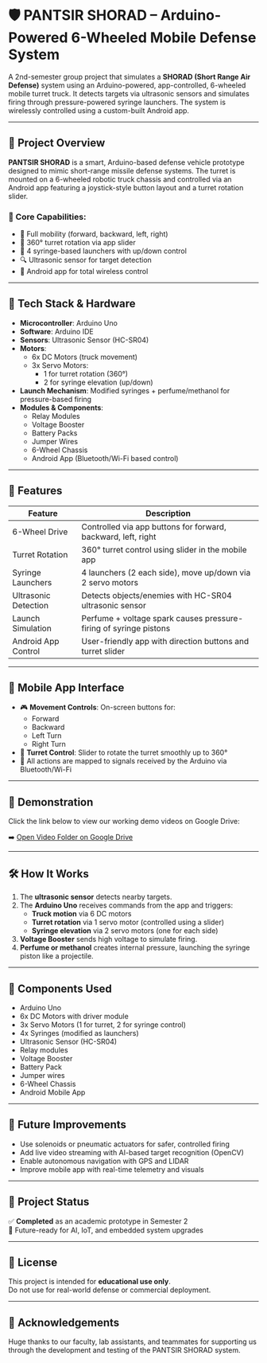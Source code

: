 # 🛡️ PANTSIR SHORAD – Arduino-Powered 6-Wheeled Mobile Defense System

A 2nd-semester group project that simulates a **SHORAD (Short Range Air Defense)** system using an Arduino-powered, app-controlled, 6-wheeled mobile turret truck. It detects targets via ultrasonic sensors and simulates firing through pressure-powered syringe launchers. The system is wirelessly controlled using a custom-built Android app.

---

## 🚀 Project Overview

**PANTSIR SHORAD** is a smart, Arduino-based defense vehicle prototype designed to mimic short-range missile defense systems. The turret is mounted on a 6-wheeled robotic truck chassis and controlled via an Android app featuring a joystick-style button layout and a turret rotation slider.

### 🔑 Core Capabilities:
- 🚗 Full mobility (forward, backward, left, right)
- 🎯 360° turret rotation via app slider
- 🔫 4 syringe-based launchers with up/down control
- 🔍 Ultrasonic sensor for target detection
- 📱 Android app for total wireless control

---

## 🧰 Tech Stack & Hardware

- **Microcontroller**: Arduino Uno
- **Software**: Arduino IDE
- **Sensors**: Ultrasonic Sensor (HC-SR04)
- **Motors**:
  - 6x DC Motors (truck movement)
  - 3x Servo Motors:
    - 1 for turret rotation (360°)
    - 2 for syringe elevation (up/down)
- **Launch Mechanism**: Modified syringes + perfume/methanol for pressure-based firing
- **Modules & Components**:
  - Relay Modules
  - Voltage Booster
  - Battery Packs
  - Jumper Wires
  - 6-Wheel Chassis
  - Android App (Bluetooth/Wi-Fi based control)

---

## 🔧 Features

| Feature               | Description |
|------------------------|-------------|
| 6-Wheel Drive          | Controlled via app buttons for forward, backward, left, right |
| Turret Rotation        | 360° turret control using slider in the mobile app |
| Syringe Launchers      | 4 launchers (2 each side), move up/down via 2 servo motors |
| Ultrasonic Detection   | Detects objects/enemies with HC-SR04 ultrasonic sensor |
| Launch Simulation      | Perfume + voltage spark causes pressure-firing of syringe pistons |
| Android App Control    | User-friendly app with direction buttons and turret slider |

---

## 📱 Mobile App Interface

- 🎮 **Movement Controls**: On-screen buttons for:
  - Forward
  - Backward
  - Left Turn
  - Right Turn
- 🧭 **Turret Control**: Slider to rotate the turret smoothly up to 360°
- 🔘 All actions are mapped to signals received by the Arduino via Bluetooth/Wi-Fi

---

## 📸 Demonstration

Click the link below to view our working demo videos on Google Drive:

➡️ [Open Video Folder on Google Drive](https://drive.google.com/drive/folders/1P77771KLTzxsRbrKuZMiQimBULgIWe9E?usp=sharing)

---

## 🛠️ How It Works

1. The **ultrasonic sensor** detects nearby targets.
2. The **Arduino Uno** receives commands from the app and triggers:
   - **Truck motion** via 6 DC motors
   - **Turret rotation** via 1 servo motor (controlled using a slider)
   - **Syringe elevation** via 2 servo motors (one for each side)
3. **Voltage Booster** sends high voltage to simulate firing.
4. **Perfume or methanol** creates internal pressure, launching the syringe piston like a projectile.

---

## 🔋 Components Used

- Arduino Uno
- 6x DC Motors with driver module
- 3x Servo Motors (1 for turret, 2 for syringe control)
- 4x Syringes (modified as launchers)
- Ultrasonic Sensor (HC-SR04)
- Relay modules
- Voltage Booster
- Battery Pack
- Jumper wires
- 6-Wheel Chassis
- Android Mobile App

---

## 🔮 Future Improvements

- Use solenoids or pneumatic actuators for safer, controlled firing
- Add live video streaming with AI-based target recognition (OpenCV)
- Enable autonomous navigation with GPS and LIDAR
- Improve mobile app with real-time telemetry and visuals

---

## 📄 Project Status

✅ **Completed** as an academic prototype in Semester 2  
🧪 Future-ready for AI, IoT, and embedded system upgrades

---

## 📜 License

This project is intended for **educational use only**.  
Do not use for real-world defense or commercial deployment.

---

## 🙌 Acknowledgements

Huge thanks to our faculty, lab assistants, and teammates for supporting us through the development and testing of the PANTSIR SHORAD system.
